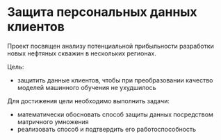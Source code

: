 # Защита персональных данных клиентов

Проект посвящен анализу потенциальной прибыльности разработки новых нефтяных скважин в нескольких регионах.

Цель:
- защитить данные клиентов, чтобы при преобразовании качество моделей машинного обучения не ухудшилось

Для достижения цели необходимо выполнить задачи:
- математически обосновать способ защиты данных посредством матричного умножения
- реализовать способ и подтвердить его работоспособность